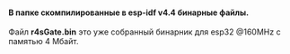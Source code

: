 #### В папке скомпилированные  в esp-idf v4.4 бинарные файлы.</br> 
Файл **r4sGate.bin** это уже собранный бинарник для esp32 @160MHz с памятью 4 Мбайт.
